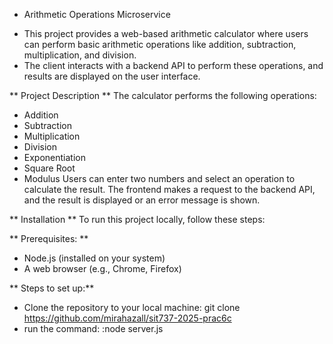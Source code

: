 * Arithmetic Operations Microservice 

- This project provides a web-based arithmetic calculator where users can perform basic arithmetic operations like addition, subtraction, multiplication, and division. 
- The client interacts with a backend API to perform these operations, and results are displayed on the user interface.

** Project Description **
The calculator performs the following operations:

- Addition
- Subtraction
- Multiplication
- Division
- Exponentiation
- Square Root
- Modulus
Users can enter two numbers and select an operation to calculate the result. The frontend makes a request to the backend API, and the result is displayed or an error message is shown.

** Installation **
To run this project locally, follow these steps:

** Prerequisites: **
- Node.js (installed on your system)
- A web browser (e.g., Chrome, Firefox)

** Steps to set up:**
- Clone the repository to your local machine: git clone https://github.com/mirahazall/sit737-2025-prac6c
- run the command: :node server.js
